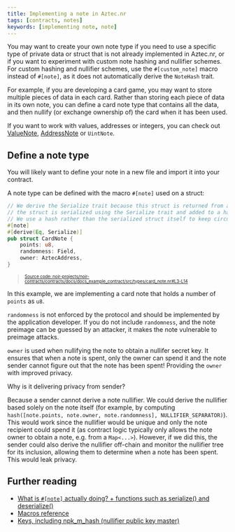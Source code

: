 ```yaml
---
title: Implementing a note in Aztec.nr
tags: [contracts, notes]
keywords: [implementing note, note]
---
```


You may want to create your own note type if you need to use a specific type of private data or struct that is not already implemented in Aztec.nr, or if you want to experiment with custom note hashing and nullifier schemes. For custom hashing and nullifier schemes, use the `#[custom_note]` macro instead of `#[note]`, as it does not automatically derive the `NoteHash` trait.

For example, if you are developing a card game, you may want to store multiple pieces of data in each card. Rather than storing each piece of data in its own note, you can define a card note type that contains all the data, and then nullify (or exchange ownership of) the card when it has been used.

If you want to work with values, addresses or integers, you can check out [ValueNote](./value_note.md), [AddressNote](./address_note.md) or `UintNote`.

## Define a note type

You will likely want to define your note in a new file and import it into your contract.

A note type can be defined with the macro `#[note]` used on a struct:

```rust title="state_vars-CardNote" showLineNumbers 
// We derive the Serialize trait because this struct is returned from a contract function. When returned,
// the struct is serialized using the Serialize trait and added to a hasher via the `add_to_hasher` utility.
// We use a hash rather than the serialized struct itself to keep circuit inputs constant.
#[note]
#[derive(Eq, Serialize)]
pub struct CardNote {
    points: u8,
    randomness: Field,
    owner: AztecAddress,
}
```
> <sup><sub><a href="https://github.com/AztecProtocol/aztec-packages/blob/v0.86.0/noir-projects/noir-contracts/contracts/docs/docs_example_contract/src/types/card_note.nr#L3-L14" target="_blank" rel="noopener noreferrer">Source code: noir-projects/noir-contracts/contracts/docs/docs_example_contract/src/types/card_note.nr#L3-L14</a></sub></sup>


In this example, we are implementing a card note that holds a number of `points` as `u8`.

`randomness` is not enforced by the protocol and should be implemented by the application developer. If you do not include `randomness`, and the note preimage can be guessed by an attacker, it makes the note vulnerable to preimage attacks.

`owner` is used when nullifying the note to obtain a nullifer secret key.
It ensures that when a note is spent, only the owner can spend it and the note sender cannot figure out that the note has been spent!
Providing the `owner` with improved privacy.

Why is it delivering privacy from sender?

Because a sender cannot derive a note nullifier.
We could derive the nullifier based solely on the note itself (for example, by computing `hash([note.points, note.owner, note.randomness], NULLIFIER_SEPARATOR)`).
This would work since the nullifier would be unique and only the note recipient could spend it (as contract logic typically only allows the note owner to obtain a note, e.g. from a `Map<...>`).
However, if we did this, the sender could also derive the nullifier off-chain and monitor the nullifier tree for its inclusion, allowing them to determine when a note has been spent.
This would leak privacy.

## Further reading

- [What is `#[note]` actually doing? + functions such as serialize() and deserialize()](../../../../../aztec/smart_contracts/functions/attributes.md#implementing-notes)
- [Macros reference](../../../../reference/smart_contract_reference/macros.md)
- [Keys, including npk_m_hash (nullifier public key master)](../../../../../aztec/concepts/accounts/keys.md)
